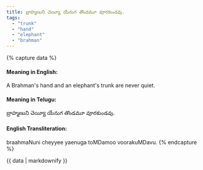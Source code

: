 ```yaml
---
title: బ్రాహ్మణుని చెయ్యీ యేనుగ తొండమూ వూరకుండవు.
tags:
  - "trunk"
  - "hand"
  - "elephant"
  - "brahman"
---
```


{% capture data %}
#### Meaning in English:
A Brahman's hand and an elephant's trunk are never quiet.

#### Meaning in Telugu:
బ్రాహ్మణుని చెయ్యీ యేనుగ తొండమూ వూరకుండవు.

#### English Transliteration:
braahmaNuni cheyyee yaenuga toMDamoo voorakuMDavu.
{% endcapture %}

{{ data | markdownify }}


